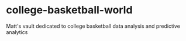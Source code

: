 # college-basketball-world
Matt's vault dedicated to college basketball data analysis and predictive analytics
